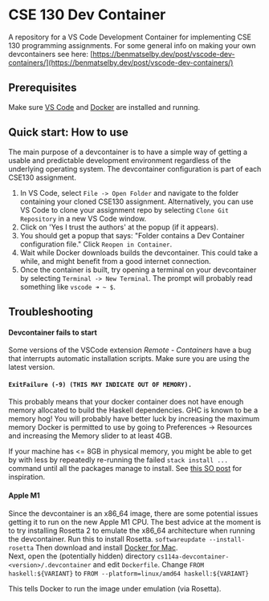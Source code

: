 # CSE 130 Dev Container

A repository for a VS Code Development Container for implementing 
CSE 130 programming assignments. For some general info on making 
your own devcontainers see here: 
[https://benmatselby.dev/post/vscode-dev-containers/](https://benmatselby.dev/post/vscode-dev-containers/)

## Prerequisites 

Make sure [VS Code](https://code.visualstudio.com/Download) 
and [Docker](https://docs.docker.com/get-docker/) are installed 
and running.

## Quick start: How to use

The main purpose of a devcontainer is to have a simple way of getting a usable
and predictable development environment regardless of the underlying operating
system.  The devcontainer configuration is part of each CSE130 assignment.

1. In VS Code, select `File -> Open Folder` and navigate to the folder containing 
   your cloned CSE130 assignment. Alternatively, you can use VS Code to clone your 
   assignment repo by selecting `Clone Git Repository` in a new VS Code window.
2. Click on 'Yes I trust the authors' at the popup (if it appears).
3. You should get a popup that says: "Folder contains a Dev Container configuration 
   file." Click `Reopen in Container`.
5. Wait while Docker downloads builds the devcontainer.  This could take a while, 
   and might benefit from a good internet connection.
6. Once the container is built, try opening a terminal on your devcontainer by 
   selecting `Terminal -> New Terminal`. The prompt will probably read something 
   like `vscode ➜ ~ $`.

## Troubleshooting

#### Devcontainer fails to start 

Some versions of the VSCode extension *Remote - Containers* have a bug 
that interrupts automatic installation scripts.  Make sure you are using 
the latest version.

#### `ExitFailure (-9) (THIS MAY INDICATE OUT OF MEMORY).`

This probably means that your docker container does not have enough memory 
allocated to build the Haskell dependencies.  GHC is known to be a memory 
hog!  You will probably have better luck by increasing the maximum memory 
Docker is permitted to use by going to Preferences -> Resources and increasing 
the Memory slider to at least 4GB. 

If your machine has <= 8GB in physical memory, you might be able to get by with 
less by repeatedly re-running the failed `stack install ...` command until all the 
packages manage to install.  See 
[this SO post](https://stackoverflow.com/questions/56496852/problem-building-a-docker-container-with-haskell-stack-how-can-i-ensure-that-ha) 
for inspiration.

#### Apple M1 

Since the devcontainer is an x86_64 image, there are some potential issues getting 
it to run on the new Apple M1 CPU.  The best advice at the moment is to try installing 
Rosetta 2 to emulate the x86_64 architecture when running the devcontainer. 
Run this to install Rosetta. 
```softwareupdate --install-rosetta```
Then download and install [Docker for Mac](https://docs.docker.com/desktop/mac/install/).  
Next, open the (potentially hidden) directory `cs114a-devcontainer-<version>/.devcontainer` and edit `Dockerfile`.
Change 
```FROM haskell:${VARIANT}```
to
```FROM --platform=linux/amd64 haskell:${VARIANT}```

This tells Docker to run the image under emulation (via Rosetta).
